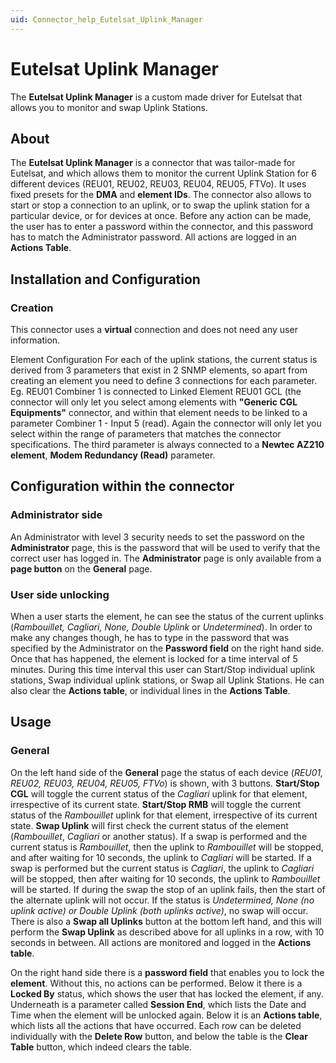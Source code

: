 ```yaml
---
uid: Connector_help_Eutelsat_Uplink_Manager
---
```


# Eutelsat Uplink Manager

The **Eutelsat Uplink Manager** is a custom made driver for Eutelsat that allows you to monitor and swap Uplink Stations.

## About

The **Eutelsat Uplink Manager** is a connector that was tailor-made for Eutelsat, and which allows them to monitor the current Uplink Station for 6 different devices (REU01, REU02, REU03, REU04, REU05, FTVo).
It uses fixed presets for the **DMA** and **element IDs**.
The connector also allows to start or stop a connection to an uplink, or to swap the uplink station for a particular device, or for devices at once.
Before any action can be made, the user has to enter a password within the connector, and this password has to match the Administrator password.
All actions are logged in an **Actions Table**.

## Installation and Configuration

### Creation

This connector uses a **virtual** connection and does not need any user information.

Element Configuration
For each of the uplink stations, the current status is derived from 3 parameters that exist in 2 SNMP elements, so apart from creating an element you need to define 3 connections for each parameter.
Eg. REU01 Combiner 1 is connected to Linked Element REU01 GCL (the connector will only let you select among elements with **"Generic CGL Equipments"** connector, and within that element needs to be linked to a parameter Combiner 1 - Input 5 (read).
Again the connector will only let you select within the range of parameters that matches the connector specifications.
The third parameter is always connected to a **Newtec AZ210 element**, **Modem Redundancy (Read)** parameter.

## Configuration within the connector

### Administrator side

An Administrator with level 3 security needs to set the password on the **Administrator** page, this is the password that will be used to verify that the correct user has logged in.
The **Administrator** page is only available from a **page button** on the **General** page.

### User side unlocking

When a user starts the element, he can see the status of the current uplinks (*Rambouillet, Cagliari, None, Double Uplink* or *Undetermined*).
In order to make any changes though, he has to type in the password that was specified by the Administrator on the **Password field** on the right hand side.
Once that has happened, the element is locked for a time interval of 5 minutes. During this time interval this user can Start/Stop individual uplink stations, Swap individual uplink stations, or Swap all Uplink Stations.
He can also clear the **Actions table**, or individual lines in the **Actions Table**.

## Usage

### General

On the left hand side of the **General** page the status of each device (*REU01, REU02, REU03, REU04, REU05, FTVo*) is shown, with 3 buttons.
**Start/Stop CGL** will toggle the current status of the *Cagliari* uplink for that element, irrespective of its current state.
**Start/Stop RMB** will toggle the current status of the *Rambouillet* uplink for that element, irrespective of its current state.
**Swap Uplink** will first check the current status of the element (*Rambouillet*, *Cagliari* or another status).
If a swap is performed and the current status is *Rambouillet*, then the uplink to *Rambouillet* will be stopped, and after waiting for 10 seconds, the uplink to *Cagliari* will be started.
If a swap is performed but the current status is *Cagliari*, the uplink to *Cagliari* will be stopped, then after waiting for 10 seconds, the uplink to *Rambouillet* will be started.
If during the swap the stop of an uplink fails, then the start of the alternate uplink will not occur.
If the status is *Undetermined, None (no uplink active) or Double Uplink (both uplinks active)*, no swap will occur.
There is also a **Swap all Uplinks** button at the bottom left hand, and this will perform the **Swap Uplink** as described above for all uplinks in a row, with 10 seconds in between.
All actions are monitored and logged in the **Actions table**.

On the right hand side there is a **password field** that enables you to lock the **element**. Without this, no actions can be performed.
Below it there is a **Locked By** status, which shows the user that has locked the element, if any.
Underneath is a parameter called **Session End**, which lists the Date and Time when the element will be unlocked again.
Below it is an **Actions table**, which lists all the actions that have occurred.
Each row can be deleted individually with the **Delete Row** button, and below the table is the **Clear Table** button, which indeed clears the table.
